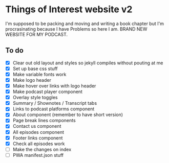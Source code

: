 # Things of Interest website v2

I'm supposed to be packing and moving and writing a book chapter but I'm procrasinating because I have Problems so here I am. BRAND NEW WEBSITE FOR MY PODCAST.

## To do

- [x] Clear out old layout and styles so jekyll compiles without pouting at me
- [x] Set up base css stuff
- [x] Make variable fonts work
- [x] Make logo header
- [x] Make hover over links with logo header
- [x] Make podcast player component
- [x] Overlay style toggles
- [x] Summary / Shownotes / Transcript tabs
- [x] Links to podcast platforms component
- [x] About component (remember to have short version)
- [x] Page break lines components
- [x] Contact us component
- [x] All episodes component
- [x] Footer links component
- [x] Check all episodes work
- [ ] Make the changes on index
- [ ] PWA manifest.json stuff
